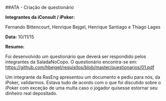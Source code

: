 ##ATA - Criação de questionário

**Integrantes da iConsult / iPoker:**

Fernando Bittencourt, Henrique Bejgel, Henrique Santiago e Thiago Lages

**Data:** 10/11/15

**Resumo:**

Foi desenvolvido um questionário que deverá ser respondido pelos integrantes da SaladaNoCopo.
O questionário encontra-se em:
https://github.com/hbejgel/requisitos/blob/master/questionarios/01.pdf

Um integrante da RasEng apresentou um documento e pediu para nós, da iPoker, validarmos.
Estava tudo de acordo com o que foi discutido sobre o iPoker com exceção de uma multa caso o jogador quisesse estornar seu dinheiro real depositado.
